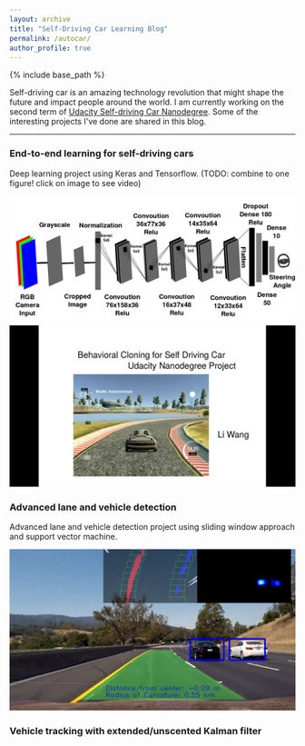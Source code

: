 ```yaml
---
layout: archive
title: "Self-Driving Car Learning Blog"
permalink: /autocar/
author_profile: true
---
```


{% include base_path %}

[//]: # (Image References)

[image1]: /images/CNN_NVIDIA.png "cnn"
[image2]: /images/youtube_T1P3.png "t1p3video"
[image3]: /images/detection_T1P6.png "detection"

Self-driving car is an amazing technology revolution that might shape the future and impact people around the world. I am currently working on the second term of [Udacity Self-driving Car Nanodegree](https://www.udacity.com/course/self-driving-car-engineer-nanodegree--nd013). Some of the interesting projects I've done are shared in this blog. 

---
### End-to-end learning for self-driving cars
Deep learning project using Keras and Tensorflow. (TODO: combine to one figure! click on image to see video)

![curve][image1]
![curve][image2]

### Advanced lane and vehicle detection
Advanced lane and vehicle detection project using sliding window approach and support vector machine.

[![video][image3]](https://youtu.be/tubp4DvabnQ)

### Vehicle tracking with extended/unscented Kalman filter

